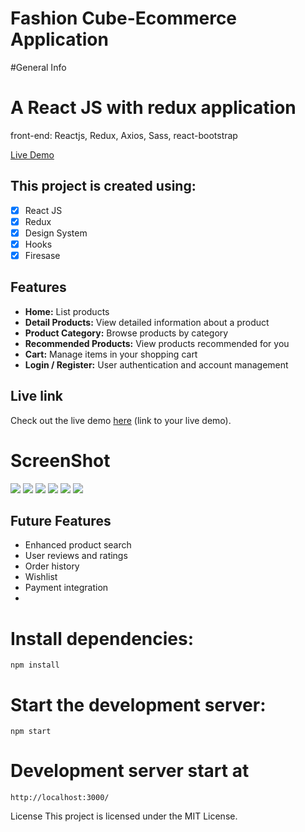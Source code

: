 # Fashion Cube-Ecommerce Application

#General Info
<h1>A React JS with redux application</h1>
front-end: Reactjs, Redux, Axios, Sass, react-bootstrap

[Live Demo](https://quintuslabs.github.io/fashion-cube)

## This project is created using:

- [x] React JS
- [x] Redux
- [x] Design System
- [x] Hooks
- [x] Firesase

## Features
- **Home:** List products
- **Detail Products:** View detailed information about a product
- **Product Category:** Browse products by category
- **Recommended Products:** View products recommended for you
- **Cart:** Manage items in your shopping cart
- **Login / Register:** User authentication and account management

## Live link
Check out the live demo [here](#) (link to your live demo).


# ScreenShot
<img src="screen/screen1.png">
<img src="screen/screen2.png">
<img src="screen/screen3.png">
<img src="screen/screen4.png">
<img src="screen/screen5.png">
<img src="screen/screen6.png">

## Future Features

- Enhanced product search
- User reviews and ratings
- Order history
- Wishlist
- Payment integration
- 
# Install dependencies:
```npm install```

# Start the development server:

```npm start```

# Development server start at

```http://localhost:3000/```

License
This project is licensed under the MIT License.
